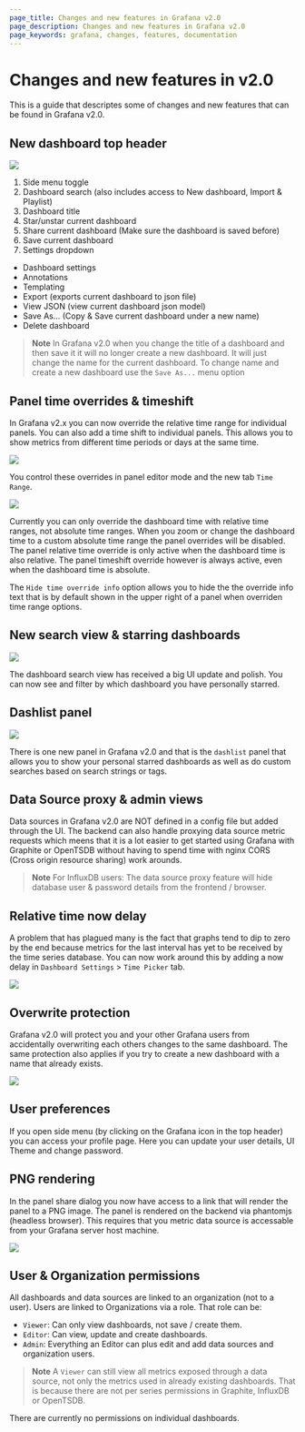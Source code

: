 ```yaml
---
page_title: Changes and new features in Grafana v2.0
page_description: Changes and new features in Grafana v2.0
page_keywords: grafana, changes, features, documentation
---
```


# Changes and new features in v2.0

This is a guide that descriptes some of changes and new features that can be found in Grafana v2.0.


## New dashboard top header

<img class="no-shadow" src="/img/v2/v2_top_nav_annotated.png">

1. Side menu toggle
2. Dashboard search (also includes access to New dashboard, Import & Playlist)
3. Dashboard title
4. Star/unstar current dashboard
5. Share current dashboard (Make sure the dashboard is saved before)
6. Save current dashboard
7. Settings dropdown
  - Dashboard settings
  - Annotations
  - Templating
  - Export (exports current dashboard to json file)
  - View JSON (view current dashboard json model)
  - Save As... (Copy & Save current dashboard under a new name)
  - Delete dashboard

> **Note** In Grafana v2.0 when you change the title of a dashboard and then save it it will no
> longer create a new dashboard. It will just change the name for the current dashboard.
> To change name and create a new dashboard use the `Save As...` menu option

## Panel time overrides & timeshift

In Grafana v2.x you can now override the relative time range for individual panels. You can also add a
time shift to individual panels. This allows you to show metrics from different time periods or days
at the same time.

![](/img/v2/panel_time_override.jpg)

You control these overrides in panel editor mode and the new tab `Time Range`.

![](/img/v2/time_range_tab.jpg)

Currently you can only override the dashboard time with relative time ranges, not absolute time ranges. When
you zoom or change the dashboard time to a custom absolute time range the panel overrides will be disabled. The
panel relative time override is only active when the dashboard time is also relative. The panel timeshift override
however is always active, even when the dashboard time is absolute.

The `Hide time override info` option allows you to hide the the override info text that is by default shown in the
upper right of a panel when overriden time range options.

## New search view & starring dashboards

![](/img/v2/dashboard_search.jpg)

The dashboard search view has received a big UI update and polish. You can now see and filter by which dashboard
you have personally starred.

## Dashlist panel

![](/img/v2/dashlist_starred.png)

There is one new panel in Grafana v2.0 and that is the `dashlist` panel that allows you to show your personal
starred dashboards as well as do custom searches based on search strings or tags.

## Data Source proxy & admin views

Data sources in Grafana v2.0 are NOT defined in a config file but added through the UI. The backend can also
handle proxying data source metric requests which meens that it is a lot easier to get started using Grafana with
Graphite or OpenTSDB without having to spend time with nginx CORS (Cross origin resource sharing) work arounds.

> **Note** For InfluxDB users: The data source proxy feature will
> hide database user & password details from the frontend / browser.

## Relative time now delay

A problem that has plagued many is the fact that graphs tend to dip to zero by the end because metrics for
the last interval has yet to be received by the time series database. You can now work around this by adding
a now delay in `Dashboard Settings` > `Time Picker` tab.

![](/img/v2/timepicker_now_delay.jpg)

## Overwrite protection

Grafana v2.0 will protect you and your other Grafana users from accidentally overwriting each others changes
to the same dashboard. The same protection also applies if you try to create a new dashboard with a
name that already exists.

![](/img/v2/overwrite_protection.jpg)

## User preferences

If you open side menu (by clicking on the Grafana icon in the top header) you can access your profile page.
Here you can update your user details, UI Theme and change password.

## PNG rendering

In the panel share dialog you now have access to a link that will render the panel to a PNG image.
The panel is rendered on the backend via phantomjs (headless browser). This requires that you metric
data source is accessable from your Grafana server host machine.

![](/img/v2/share_dialog_image_highlight.jpg)

## User & Organization permissions

All dashboards and data sources are linked to an organization (not to a user). Users are linked to
Organizations via a role. That role can be:

- `Viewer`: Can only view dashboards, not save / create them.
- `Editor`: Can view, update and create dashboards.
- `Admin`: Everything an Editor can plus edit and add data sources and organization users.

> **Note** A `Viewer` can still view all metrics exposed through a data source, not only
> the metrics used in already existing dashboards. That is because there are not
> per series permissions in Graphite, InfluxDB or OpenTSDB.

There are currently no permissions on individual dashboards.
